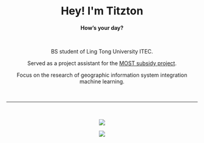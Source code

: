 <br>
<h1 align="center">Hey! I'm Titzton</h1>
<p align="center"><b>How’s your day?</b></p>
<br>
<p align="center">BS student of Ling Tong University ITEC.</p>
<p align="center">Served as a project assistant for the <a href="https://wsts.most.gov.tw/STSWeb/Award/AwardDialog.aspx?year=109&sys=QS01&no=109WFDC210004" target="_blank">MOST subsidy project</a>.</p>
<p align="center">Focus on the research of geographic information system integration machine learning.</p>
<br>
<hr>
<br>
<p align="center">
  <a href="https://github.com/DenverCoder1/github-readme-streak-stats" target="_blank">
    <img src="https://github-readme-stats.vercel.app/api/top-langs/?username=titzton&layout=compact&theme=ayu-mirage&count_private=true&langs_count=9"/>
  </a>
</p>
<p align="center">
  <a href="https://github.com/DenverCoder1/github-readme-streak-stats" target="_blank">
    <img src="https://github-readme-stats.vercel.app/api?username=titzton&theme=ayu-mirage&show_icons=true&count_private=true&hide=contribs"/>
  </a>
</p>
<br>
